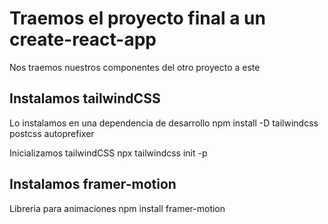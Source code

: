 # Traemos el proyecto final a un create-react-app

Nos traemos nuestros componentes del otro proyecto a este

## Instalamos tailwindCSS

Lo instalamos en una dependencia de desarrollo
npm install -D tailwindcss postcss autoprefixer

Inicializamos tailwindCSS
npx tailwindcss init -p

## Instalamos framer-motion

Libreria para animaciones
npm install framer-motion